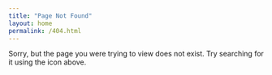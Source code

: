 ```yaml
---
title: "Page Not Found"
layout: home
permalink: /404.html
---
```


Sorry, but the page you were trying to view does not exist. Try searching for it using the icon above.
